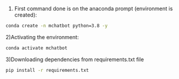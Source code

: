 1) First command done is on the anaconda prompt (environment is created):
```bash
conda create -n mchatbot python=3.8 -y
```
2)Activating the environment:
```bash
conda activate mchatbot
```
3)Downloading dependencies from requirements.txt file
```bash
pip install -r requirements.txt
```
